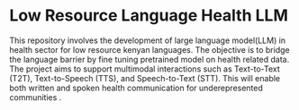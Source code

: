 # Low Resource Language Health LLM
This repository involves the development  of large language model(LLM) in health  sector for low resource kenyan languages. The objective is to bridge the language barrier by  fine tuning pretrained model on health related data. The project aims to support multimodal interactions such as Text-to-Text (T2T), Text-to-Speech (TTS), and Speech-to-Text (STT). This will enable both written and spoken health communication  for underepresented communities .
